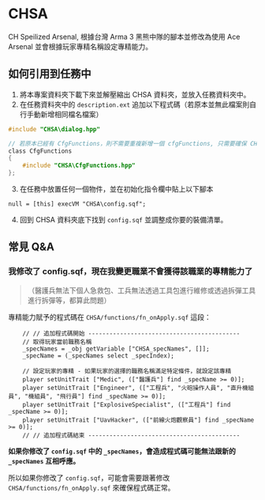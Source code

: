 # CHSA
CH Speilized Arsenal, 根據台灣 Arma 3 黑熊中隊的腳本並修改為使用 Ace Arsenal 並會根據玩家專精名稱設定專精能力。

## 如何引用到任務中

1. 將本專案資料夾下載下來並解壓縮出 CHSA 資料夾，並放入任務資料夾中。
2. 在任務資料夾中的 `description.ext` 追加以下程式碼（若原本並無此檔案則自行手動新增相同檔名檔案）

```c
#include "CHSA\dialog.hpp"

// 若原本已經有 CfgFunctions，則不需要重複新增一個 cfgFunctions, 只需要確保 CHSA\CfgFunctions.hpp 有被引用即可
class CfgFunctions
{
    #include "CHSA\CfgFunctions.hpp"
};
```

3. 在任務中放置任何一個物件，並在初始化指令欄中貼上以下腳本
```sqf
null = [this] execVM "CHSA\config.sqf";
```

4. 回到 CHSA 資料夾底下找到 `config.sqf` 並調整成你要的裝備清單。


## 常見 Q&A
### 我修改了 config.sqf，現在我變更職業不會獲得該職業的專精能力了
> （醫護兵無法下個人急救包、工兵無法透過工具包進行維修或透過拆彈工具進行拆彈等，都算此問題）

專精能力賦予的程式碼在 `CHSA/functions/fn_onApply.sqf` 這段：
```sqf
	// // 追加程式碼開始 -------------------------------------------
	// 取得玩家當前職務名稱
	_specNames = _obj getVariable ["CHSA_specNames", []];
	_specName = (_specNames select _specIndex);

	// 設定玩家的專精 - 如果玩家的選擇的職務名稱滿足特定條件，就設定該專精
	player setUnitTrait ["Medic", (["醫護兵"] find _specName >= 0)];
	player setUnitTrait ["Engineer", (["工程兵", "火砲操作人員", "直升機組員", "機組員", "飛行員"] find _specName >= 0)];
	player setUnitTrait ["ExplosiveSpecialist", (["工程兵"] find _specName >= 0)];
	player setUnitTrait ["UavHacker", (["前線火炮觀察員"] find _specName >= 0)];
	// // 追加程式碼結束 -------------------------------------------
```

**如果你修改了 `config.sqf` 中的 `_specNames`，會造成程式碼可能無法跟新的 `_specNames` 互相呼應。**

所以如果你修改了 `config.sqf`，可能會需要跟著修改 `CHSA/functions/fn_onApply.sqf` 來確保程式碼正常。